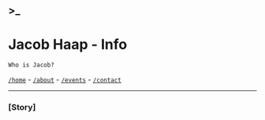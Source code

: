## >_
# Jacob Haap - Info

```
Who is Jacob?
```

[`/home`](/) - [`/about`](/about) - [`/events`](/events) - [`/contact`](/contact)

***

### [Story]